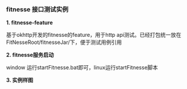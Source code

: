 ### fitnesse 接口测试实例

**1. fitnesse-feature**

基于okhttp开发的fitnesse的feature，用于http api测试。已经打包统一放在FitNesseRoot/fitnesseJar/下，便于测试用例引用

**2. fitnesse服务启动**

window 运行startFitnesse.bat即可，linux运行startFitnesse脚本

**3. 实例样图**
